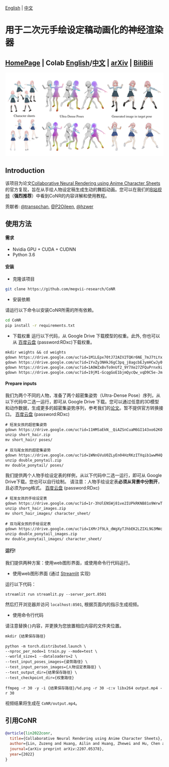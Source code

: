 [English](https://github.com/megvii-research/CoNR/blob/main/README.md) | [中文](https://github.com/megvii-research/CoNR/blob/main/README_chinese.md)
# 用于二次元手绘设定稿动画化的神经渲染器


## [HomePage](https://conr.ml) | Colab [English](https://colab.research.google.com/github/megvii-research/CoNR/blob/main/notebooks/conr.ipynb)/[中文](https://colab.research.google.com/github/megvii-research/CoNR/blob/main/notebooks/conr_chinese.ipynb) | [arXiv](https://arxiv.org/abs/2207.05378) | [BiliBili](https://www.bilibili.com/video/BV19V4y1x7bJ/)

![image](images/MAIN.png)

## Introduction

该项目为论文[Collaborative Neural Rendering using Anime Character Sheets](https://arxiv.org/abs/2207.05378)的官方复现，旨在从手绘人物设定稿生成生动的舞蹈动画。您可以在我们的[B站视频](https://www.bilibili.com/video/BV19V4y1x7bJ/)（**强烈推荐**）中看到CoNR的内容详解和使用教程。

贡献者: [@transpchan](https://github.com/transpchan/), [@P2Oileen](https://github.com/P2Oileen), [@hzwer](https://github.com/hzwer)

## 使用方法

#### 需求

* Nvidia GPU + CUDA + CUDNN
* Python 3.6

#### 安装

* 克隆该项目

```bash
git clone https://github.com/megvii-research/CoNR
```

* 安装依赖

请运行以下命令以安装CoNR所需的所有依赖。

```bash
cd CoNR
pip install -r requirements.txt
```

* 下载权重
运行以下代码，从 Google Drive 下载模型的权重。此外, 你也可以从 [百度云盘](https://pan.baidu.com/s/1U11iIk-DiJodgCveSzB6ig?pwd=RDxc) (password:RDxc)下载权重。

```
mkdir weights && cd weights
gdown https://drive.google.com/uc?id=1M1LEpx70tJ72AIV2TQKr6NE_7mJ7tLYx
gdown https://drive.google.com/uc?id=1YvZy3NHkJ6gC3pq_j8agcbEJymHCwJy0
gdown https://drive.google.com/uc?id=1AOWZxBvTo9nUf2_9Y7Xe27ZFQuPrnx9i
gdown https://drive.google.com/uc?id=19jM1-GcqgGoE1bjmQycQw_vqD9C5e-Jm
```

#### Prepare inputs
我们为两个不同的人物，准备了两个超密集姿势（Ultra-Dense Pose）序列，从以下代码中二选一运行，即可从 Google Drive 下载。您可以通过任意的3D模型和动作数据，生成更多的超密集姿势序列，参考我们的[论文](https://arxiv.org/abs/2207.05378)。暂不提供官方转换接口。
[百度云盘](https://pan.baidu.com/s/1hWvz4iQXnVTaTSb6vu1NBg?pwd=RDxc) (password:RDxc) 

```
# 短发女孩的超密集姿势
gdown https://drive.google.com/uc?id=11HMSaEkN__QiAZSnCuaM6GI143xo62KO
unzip short_hair.zip
mv short_hair/ poses/

# 双马尾女孩的超密集姿势
gdown https://drive.google.com/uc?id=1WNnGVuU0ZLyEn04HzRKzITXqib1wwM4Q
unzip double_ponytail.zip
mv double_ponytail/ poses/
```

我们提供两个人物手绘设定表的样例，从以下代码中二选一运行，即可从 Google Drive下载。您也可以自行绘制。
请注意：人物手绘设定表**必须从背景中分割开**，且必须为png格式。
[百度云盘](https://pan.baidu.com/s/1shpP90GOMeHke7MuT0-Txw?pwd=RDxc) (password:RDxc) 

```
# 短发女孩的手绘设定表
gdown https://drive.google.com/uc?id=1r-3hUlENSWj81ve2IUPkRKNB81o9WrwT
unzip short_hair_images.zip
mv short_hair_images/ character_sheet/

# 双马尾女孩的手绘设定表
gdown https://drive.google.com/uc?id=1XMrJf9Lk_dWgXyTJhbEK2LZIXL9G3MWc
unzip double_ponytail_images.zip
mv double_ponytail_images/ character_sheet/
```

#### 运行!
我们提供两种方案：使用web图形界面，或使用命令行代码运行。

* 使用web图形界面 (通过 [Streamlit](https://streamlit.io/) 实现)

运行以下代码：

```
streamlit run streamlit.py --server_port.8501
```

然后打开浏览器并访问 `localhost:8501`, 根据页面内的指示生成视频。

* 使用命令行代码

请注意替换`{}`内容，并更换为您放置相应内容的文件夹位置。

```
mkdir {结果保存路径}

python -m torch.distributed.launch \
--nproc_per_node=1 train.py --mode=test \
--world_size=1 --dataloaders=2 \
--test_input_poses_images={姿势路径} \
--test_input_person_images={人物设定表路径} \
--test_output_dir={结果保存路径} \
--test_checkpoint_dir={权重路径}

ffmpeg -r 30 -y -i {结果保存路径}/%d.png -r 30 -c:v libx264 output.mp4 -r 30
```

视频结果将生成在 `CoNR/output.mp4`。

## 引用CoNR
```bibtex
@article{lin2022conr,
  title={Collaborative Neural Rendering using Anime Character Sheets},
  author={Lin, Zuzeng and Huang, Ailin and Huang, Zhewei and Hu, Chen and Zhou, Shuchang},
  journal={arXiv preprint arXiv:2207.05378},
  year={2022}
}
```

